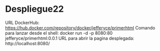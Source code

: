 # Despliegue22
URL DockerHub: https://hub.docker.com/repository/docker/jefferyce/primerhtml
Comando para lanzar desde el shell: docker run -d -p 8080:80 jefferyce/primerhtml:0.0.1
URL para abrir la pagina desplegada: http://localhost:8080/
